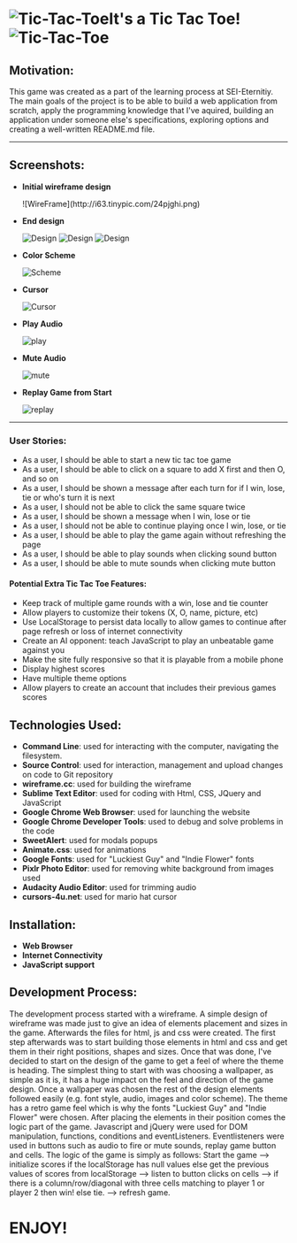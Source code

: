 # ![Tic-Tac-Toe](http://i63.tinypic.com/691ee0.png)It's a Tic Tac Toe! ![Tic-Tac-Toe](http://i66.tinypic.com/2epn9fc.png)

## Motivation:

This game was created as a part of the learning process at SEI-Eternitiy. The main goals of the project is to be able to build a web application from scratch, apply the programming knowledge that I've aquired, building an application under someone else's specifications, exploring options and creating a well-written README.md file.

---

## Screenshots:
- **Initial wireframe design** 

  <p align=“center”> ![WireFrame](http://i63.tinypic.com/24pjghi.png) </p>
- **End design**

   ![Design](http://i66.tinypic.com/1zzqbo.png)
   ![Design](http://i66.tinypic.com/al470p.png)
   ![Design](http://i65.tinypic.com/10dfoyr.png)
- **Color Scheme**

   ![Scheme](http://i67.tinypic.com/qoc85e.jpg)
- **Cursor**

   ![Cursor](http://i64.tinypic.com/2qcfn10.png)
   
- **Play Audio**

   ![play](http://i68.tinypic.com/zush6q.png)

- **Mute Audio**

   ![mute](http://i64.tinypic.com/r8hxqh.png)

- **Replay Game from Start**

   ![replay](http://i65.tinypic.com/2hzi8er.png)


---

### User Stories:

- As a user, I should be able to start a new tic tac toe game
- As a user, I should be able to click on a square to add X first and then O, and so on
- As a user, I should be shown a message after each turn for if I win, lose, tie or who's turn it is next
- As a user, I should not be able to click the same square twice
- As a user, I should be shown a message when I win, lose or tie
- As a user, I should not be able to continue playing once I win, lose, or tie
- As a user, I should be able to play the game again without refreshing the page
- As a user, I should be able to play sounds when clicking sound button
- As a user, I should be able to mute sounds when clicking mute button

#### Potential Extra Tic Tac Toe Features:

- Keep track of multiple game rounds with a win, lose and tie counter
- Allow players to customize their tokens (X, O, name, picture, etc)
- Use LocalStorage to persist data locally to allow games to continue after page refresh or loss of internet connectivity
- Create an AI opponent: teach JavaScript to play an unbeatable game against you
- Make the site fully responsive so that it is playable from a mobile phone
- Display highest scores
- Have multiple theme options
- Allow players to create an account that includes their previous games scores

## Technologies Used:
- **Command Line**: used for interacting with the computer, navigating the filesystem.
- **Source Control**: used for interaction, management and upload changes on code to Git repository
- **wireframe.cc**: used for building the wireframe
- **Sublime Text Editor**: used for coding with Html, CSS, JQuery and JavaScript
- **Google Chrome Web Browser**: used for launching the website
- **Google Chrome Developer Tools**: used to debug and solve problems in the code
- **SweetAlert**: used for modals popups
- **Animate.css**: used for animations
- **Google Fonts**: used for "Luckiest Guy" and "Indie Flower" fonts
- **Pixlr Photo Editor**: used for removing white background from images used
- **Audacity Audio Editor**: used for trimming audio 
- **cursors-4u.net**: used for mario hat cursor

## Installation:
- **Web Browser**
- **Internet Connectivity**
- **JavaScript support**

## Development Process:
The development process started with a wireframe. A simple design of wireframe was made just to give an idea of elements placement and sizes in the game. Afterwards the files for html, js and css were created. The first step afterwards was to start building those elements in html and css and get them in their right positions, shapes and sizes. Once that was done, I've decided to start on the design of the game to get a feel of where the theme is heading. The simplest thing to start with was choosing a wallpaper, as simple as it is, it has a huge impact on the feel and direction of the game design. Once a wallpaper was chosen the rest of the design elements followed easily (e.g. font style, audio, images and color scheme). The theme has a retro game feel which is why the fonts "Luckiest Guy" and "Indie Flower" were chosen. After placing the elements in their position comes the logic part of the game. Javascript and jQuery were used for DOM manipulation, functions, conditions and eventListeners. Eventlisteners were used in buttons such as audio to fire or mute sounds, replay game button and cells. The logic of the game is simply as follows: Start the game --> initialize scores if the localStorage has null values else get the previous values of scores from localStorage --> listen to button clicks on cells --> if there is a column/row/diagonal with three cells matching to player 1 or player 2 then win! else tie. --> refresh game.


<h1>                     ENJOY!</h1>
